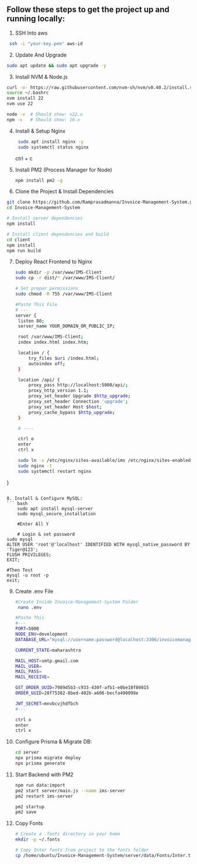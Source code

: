 ## Follow these steps to get the project up and running locally:


1. SSH Into aws 
``` bash
 ssh -i "your-key.pem" aws-id
```

2. Update And Upgrade
  ``` bash
  sudo apt update && sudo apt upgrade -y
  ```

3. Install NVM & Node.js
``` bash
curl -o- https://raw.githubusercontent.com/nvm-sh/nvm/v0.40.2/install.sh | bash
source ~/.bashrc
nvm install 22
nvm use 22

node -v  # Should show: v22.x
npm -v   # Should show: 10.x

```

4. Install & Setup Nginx  
   ``` bash
    sudo apt install nginx -y
    sudo systemctl status nginx
   ``` 
   ctrl + c


5. Install PM2 (Process Manager for Node)
   ```bash 
   npm install pm2 -g
   ```

6.  Clone the Project & Install Dependencies

   ```bash 
   git clone https://github.com/Ramprasadmanna/Invoice-Management-System.git
cd Invoice-Management-System

# Install server dependencies
npm install

# Install client dependencies and build
cd client
npm install
npm run build
   ```

7. Deploy React Frontend to Nginx

   ```bash
   sudo mkdir -p /var/www/IMS-Client
   sudo cp -r dist/* /var/www/IMS-Client/

   # Set proper permissions
   sudo chmod -R 755 /var/www/IMS-Client

   #Paste This File 
   # ---
   server {
    listen 80;
    server_name YOUR_DOMAIN_OR_PUBLIC_IP;

    root /var/www/IMS-Client;
    index index.html index.htm;

    location / {
        try_files $uri /index.html;
        autoindex off; 
    }

    location /api/ {
        proxy_pass http://localhost:5000/api/;
        proxy_http_version 1.1;
        proxy_set_header Upgrade $http_upgrade;
        proxy_set_header Connection 'upgrade';
        proxy_set_header Host $host;
        proxy_cache_bypass $http_upgrade;
    }

    # ----

    ctrl o
    enter
    ctrl x

    sudo ln -s /etc/nginx/sites-available/ims /etc/nginx/sites-enabled/
    sudo nginx -t
    sudo systemctl restart nginx
}


   ```

8. Install & Configure MySQL:
   ``` bash
       sudo apt install mysql-server
       sudo mysql_secure_installation

       #Enter All Y

       # Login & set password
sudo mysql
ALTER USER 'root'@'localhost' IDENTIFIED WITH mysql_native_password BY 'Tiger@123';
FLUSH PRIVILEGES;
EXIT;

#Then Test
mysql -u root -p
exit;
   ``` 

9. Create .env File
   ```bash
   #Create Inside Invoice-Management-System Folder
    nano .env

   #Paste This
   #---
   PORT=5000
   NODE_ENV=development
   DATABASE_URL="mysql://username:password@localhost:3306/invoicemanagementsystem"

   CURRENT_STATE=maharashtra

   MAIL_HOST=smtp.gmail.com
   MAIL_USER=
   MAIL_PASS=
   MAIL_RECEIVE=

   GST_ORDER_UUID=7989d5b3-c933-430f-afb1-e0be18f80015
   ORDER_UUID=28f75382-8bed-402b-a606-becfa490098e

   JWT_SECRET=mnvbcvjhdfbch
   #---

   ctrl o
   enter
   ctrl x
   ```

10. Configure Prisma & Migrate DB:  
    ```bash
    cd server
    npx prisma migrate deploy
    npx prisma generate
    ```

10. Start Backend with PM2
    ```bash
    npm run data:import
    pm2 start server/main.js --name ims-server
    pm2 restart ims-server

    pm2 startup
    pm2 save
    ```

10. Copy Fonts
    ```bash
    # Create a .fonts directory in your home
    mkdir -p ~/.fonts

    # Copy Inter fonts from project to the fonts folder
    cp /home/ubuntu/Invoice-Management-System/server/data/Fonts/Inter.ttc /home/ubuntu/Invoice-Management-System/server/data/Fonts/*.ttf ~/.fonts/

    ```